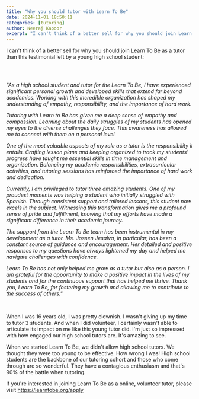 ```yaml
---
title: "Why you should tutor with Learn To Be"
date: 2024-11-01 18:50:11
categories: [tutoring]
author: Neeraj Kapoor
excerpt: "I can't think of a better sell for why you should join Learn To Be as a tutor than this testimonial left by a young high school student."
---
```


<p id="">
 I can't think of a better sell for why you should join Learn To Be as a tutor than this testimonial left by a young high school student:
</p>
<h3 id="">
 ‍
</h3>
<p id="">
 <em id="">
  "As a high school student and tutor for the Learn To Be, I have experienced significant personal growth and developed skills that extend far beyond academics. Working with this incredible organization has shaped my understanding of empathy, responsibility, and the importance of hard work.
 </em>
</p>
<p id="">
 <em id="">
  Tutoring with Learn to Be has given me a deep sense of empathy and compassion. Learning about the daily struggles of my students has opened my eyes to the diverse challenges they face. This awareness has allowed me to connect with them on a personal level.
 </em>
</p>
<p id="">
 <em id="">
  One of the most valuable aspects of my role as a tutor is the responsibility it entails. Crafting lesson plans and keeping organized to track my students' progress have taught me essential skills in time management and organization. Balancing my academic responsibilities, extracurricular activities, and tutoring sessions has reinforced the importance of hard work and dedication.
 </em>
</p>
<p id="">
 <em id="">
  Currently, I am privileged to tutor three amazing students. One of my proudest moments was helping a student who initially struggled with Spanish. Through consistent support and tailored lessons, this student now excels in the subject. Witnessing this transformation gives me a profound sense of pride and fulfillment, knowing that my efforts have made a significant difference in their academic journey.
 </em>
</p>
<p id="">
 <em id="">
  The support from the Learn To Be team has been instrumental in my development as a tutor. Ms. Jossen Jesalva, in particular, has been a constant source of guidance and encouragement. Her detailed and positive responses to my questions have always lightened my day and helped me navigate challenges with confidence.
 </em>
</p>
<p id="">
 <em id="">
  Learn To Be has not only helped me grow as a tutor but also as a person. I am grateful for the opportunity to make a positive impact in the lives of my students and for the continuous support that has helped me thrive. Thank you, Learn To Be, for fostering my growth and allowing me to contribute to the success of others."
 </em>
</p>
<p id="">
 ‍
</p>
<p id="">
 When I was 16 years old, I was pretty clownish. I wasn't giving up my time to tutor 3 students. And when I did volunteer, I certainly wasn't able to articulate its impact on me like this young tutor did. I'm just so impressed with how engaged our high school tutors are. It's amazing to see.
</p>
<p id="">
 When we started Learn To Be, we didn't allow high school tutors. We thought they were too young to be effective. How wrong I was! High school students are the backbone of our tutoring cohort and those who come through are so wonderful. They have a contagious enthusiasm and that's 90% of the battle when tutoring.
</p>
<p id="">
 If you're interested in joining Learn To Be as a online, volunteer tutor, please visit
 <a href="https://www.learntobe.org/apply">
  https://learntobe.org/apply
 </a>
</p>
<p id="">
 ‍
</p>
<p id="">
 ‍
</p>
